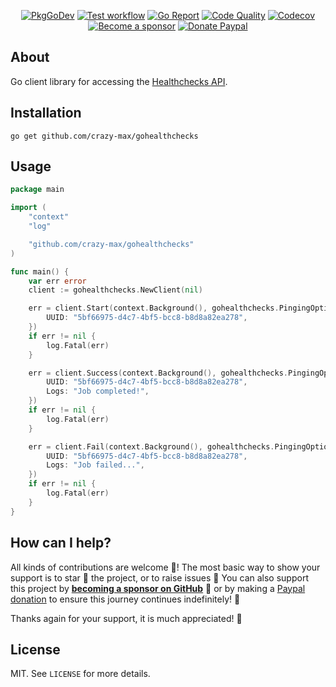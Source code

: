 <p align="center">
  <a href="https://pkg.go.dev/github.com/crazy-max/gohealthchecks"><img src="https://img.shields.io/badge/go.dev-docs-007d9c?logo=go&logoColor=white&style=flat-square" alt="PkgGoDev"></a>
  <a href="https://github.com/crazy-max/gohealthchecks/actions?workflow=test"><img src="https://img.shields.io/github/workflow/status/crazy-max/gohealthchecks/test?label=test&logo=github&style=flat-square" alt="Test workflow"></a>
  <a href="https://goreportcard.com/report/github.com/crazy-max/gohealthchecks"><img src="https://goreportcard.com/badge/github.com/crazy-max/gohealthchecks?style=flat-square" alt="Go Report"></a>
  <a href="https://www.codacy.com/app/crazy-max/gohealthchecks"><img src="https://img.shields.io/codacy/grade/fb9fab9be8ec441f957bea4cd26672d1/master.svg?style=flat-square" alt="Code Quality"></a>
  <a href="https://codecov.io/gh/crazy-max/gohealthchecks"><img src="https://img.shields.io/codecov/c/github/crazy-max/gohealthchecks?logo=codecov&style=flat-square" alt="Codecov"></a>
  <br /><a href="https://github.com/sponsors/crazy-max"><img src="https://img.shields.io/badge/sponsor-crazy--max-181717.svg?logo=github&style=flat-square" alt="Become a sponsor"></a>
  <a href="https://www.paypal.me/crazyws"><img src="https://img.shields.io/badge/donate-paypal-00457c.svg?logo=paypal&style=flat-square" alt="Donate Paypal"></a>
</p>

## About

Go client library for accessing the [Healthchecks API](https://healthchecks.io/docs/).

## Installation

```
go get github.com/crazy-max/gohealthchecks
```

## Usage

```go
package main

import (
	"context"
	"log"

	"github.com/crazy-max/gohealthchecks"
)

func main() {
	var err error
	client := gohealthchecks.NewClient(nil)

	err = client.Start(context.Background(), gohealthchecks.PingingOptions{
		UUID: "5bf66975-d4c7-4bf5-bcc8-b8d8a82ea278",
	})
	if err != nil {
		log.Fatal(err)
	}

	err = client.Success(context.Background(), gohealthchecks.PingingOptions{
		UUID: "5bf66975-d4c7-4bf5-bcc8-b8d8a82ea278",
		Logs: "Job completed!",
	})
	if err != nil {
		log.Fatal(err)
	}

	err = client.Fail(context.Background(), gohealthchecks.PingingOptions{
		UUID: "5bf66975-d4c7-4bf5-bcc8-b8d8a82ea278",
		Logs: "Job failed...",
	})
	if err != nil {
		log.Fatal(err)
	}
}
```

## How can I help?

All kinds of contributions are welcome :raised_hands:! The most basic way to show your support is to star :star2:
the project, or to raise issues :speech_balloon: You can also support this project by
[**becoming a sponsor on GitHub**](https://github.com/sponsors/crazy-max) :clap: or by making a
[Paypal donation](https://www.paypal.me/crazyws) to ensure this journey continues indefinitely! :rocket:

Thanks again for your support, it is much appreciated! :pray:

## License

MIT. See `LICENSE` for more details.
